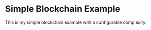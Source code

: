# Simple Blockchain Example

This is my simple blockchain example with a configurable complexity.





